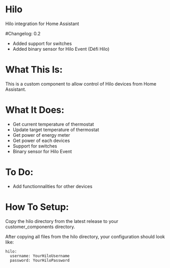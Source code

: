 # Hilo
Hilo integration for Home Assistant

#Changelog: 0.2
- Added support for switches
- Added binary sensor for Hilo Event (Défi Hilo)

# What This Is:
This is a custom component to allow control of Hilo devices from Home Assistant.

# What It Does:
- Get current temperature of thermostat
- Update target temperature of thermostat
- Get power of energy meter
- Get power of each devices
- Support for switches
- Binary sensor for Hilo Event

# To Do:
- Add functionnalities for other devices

# How To Setup:
Copy the hilo directory from the latest release to your customer_components directory.

After copying all files from the hilo directory, your configuration should look like:
```
hilo:
  username: YourHiloUsername
  password: YourHiloPassword
```
